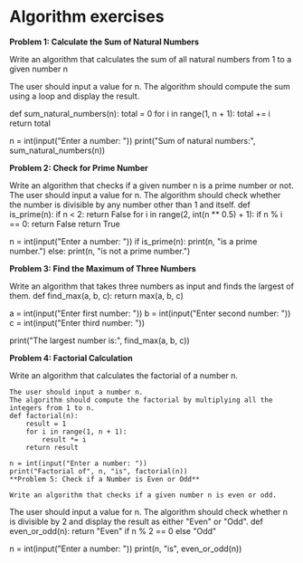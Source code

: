 #  Algorithm exercises

**Problem 1: Calculate the Sum of Natural Numbers**

Write an algorithm that calculates the sum of all natural numbers from 1 to a given number n

The user should input a value for n.
The algorithm should compute the sum using a loop and display the result.

def sum_natural_numbers(n):
    total = 0
    for i in range(1, n + 1):
        total += i
    return total

n = int(input("Enter a number: "))
print("Sum of natural numbers:", sum_natural_numbers(n))




**Problem 2: Check for Prime Number**

Write an algorithm that checks if a given number n is a prime number or not.
The user should input a value for n.
The algorithm should check whether the number is divisible by any number other than 1 and itself.
def is_prime(n):
    if n < 2:
        return False
    for i in range(2, int(n ** 0.5) + 1):
        if n % i == 0:
            return False
    return True

n = int(input("Enter a number: "))
if is_prime(n):
    print(n, "is a prime number.")
else:
    print(n, "is not a prime number.")

**Problem 3: Find the Maximum of Three Numbers**

Write an algorithm that takes three numbers as input and finds the largest of them.
def find_max(a, b, c):
    return max(a, b, c)

a = int(input("Enter first number: "))
b = int(input("Enter second number: "))
c = int(input("Enter third number: "))

print("The largest number is:", find_max(a, b, c))

**Problem 4: Factorial Calculation**

Write an algorithm that calculates the factorial of a number n.
```
The user should input a number n.
The algorithm should compute the factorial by multiplying all the integers from 1 to n.
def factorial(n):
    result = 1
    for i in range(1, n + 1):
        result *= i
    return result

n = int(input("Enter a number: "))
print("Factorial of", n, "is", factorial(n))
**Problem 5: Check if a Number is Even or Odd**

Write an algorithm that checks if a given number n is even or odd.
```
The user should input a value for n.
The algorithm should check whether n is divisible by 2 and display the result as either "Even" or "Odd".
def even_or_odd(n):
    return "Even" if n % 2 == 0 else "Odd"

n = int(input("Enter a number: "))
print(n, "is", even_or_odd(n))


